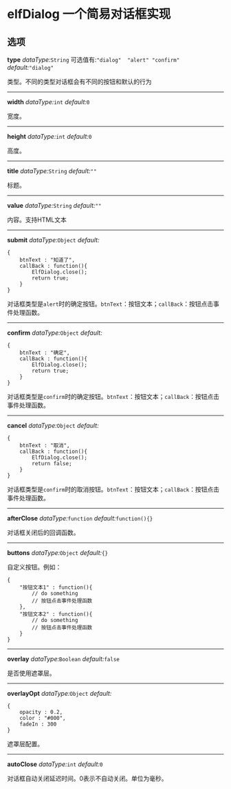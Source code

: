 elfDialog 一个简易对话框实现
==============================


选项
----

**type**	*dataType:*`String` 可选值有:`"dialog"	"alert"	"confirm"`	*default:*`"dialog"`

类型。不同的类型对话框会有不同的按钮和默认的行为

----

**width**	*dataType:*`int`	*default:*`0`

宽度。

----

**height**	*dataType:*`int`	*default:*`0`

高度。

----

**title**	*dataType:*`String`	*default:*`""`

标题。

----

**value**	*dataType:*`String`	*default:*`""`

内容。支持HTML文本

----

**submit**	*dataType:*`Object`	*default:*

	{
		btnText : "知道了",
		callBack : function(){
			ElfDialog.close();
			return true;
		}
	}

对话框类型是`alert`时的确定按钮。`btnText`：按钮文本；`callBack`：按钮点击事件处理函数。

----

**confirm**	*dataType:*`Object`	*default:*

	{
		btnText : "确定",
		callBack : function(){
			ElfDialog.close();
			return true;
		}
	}

对话框类型是`confirm`时的确定按钮。`btnText`：按钮文本；`callBack`：按钮点击事件处理函数。

----

**cancel**	*dataType:*`Object`	*default:*

	{
		btnText : "取消",
		callBack : function(){
			ElfDialog.close();
			return false;
		}
	}

对话框类型是`confirm`时的取消按钮。`btnText`：按钮文本；`callBack`：按钮点击事件处理函数。

----

**afterClose**	*dataType:*`function`	*default:*`function(){}`

对话框关闭后的回调函数。

----

**buttons**	*dataType:*`Object`	*default:*`{}`

自定义按钮。例如：

	{
		"按钮文本1" : function(){
			// do something
			// 按钮点击事件处理函数
		},
		"按钮文本2" : function(){
			// do something
			// 按钮点击事件处理函数
		}
	}

----

**overlay**	*dataType:*`Boolean`	*default:*`false`

是否使用遮罩层。

----

**overlayOpt**	*dataType:*`Object`	*default:*

	{
		opacity : 0.2, 
		color : "#000",
		fadeIn : 300
	}

遮罩层配置。


----

**autoClose**	*dataType:*`int`	*default:*`0`

对话框自动关闭延迟时间。0表示不自动关闭。单位为毫秒。





